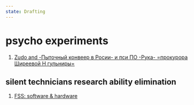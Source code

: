 ```yaml
---
state: Drafting
---
```


# psycho experiments

  1. [Zudo and -Пыточный конвеер в Росии- и пси ПО -Рука- =прокурора Ширеевой Н гульниры=](aXis9/issues/ss/Zudo%20and%20-Пыточный%20конвеер%20в%20Росии-%20и%20пси%20ПО%20-Рука-%20=прокурора%20Ширеевой%20Н%20гульниры=.md)

## silent technicians research ability elimination

1. [FSS: software & hardware](aXis9/issues/ss/fss_software_hardware.md)
    

